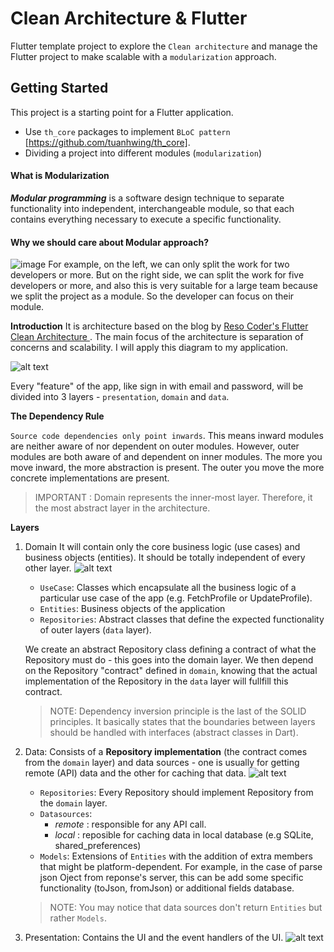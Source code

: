# Clean Architecture & Flutter

Flutter template project to explore the `Clean architecture` and manage the Flutter project to make scalable with a `modularization` approach.

## Getting Started

This project is a starting point for a Flutter application.

-  Use `th_core` packages to implement `BLoC pattern` [https://github.com/tuanhwing/th_core].
-  Dividing a project into different modules (`modularization`)

#### What is Modularization
***Modular programming*** is a software design technique to separate functionality into independent, interchangeable module, so that each contains everything necessary to execute a specific functionality.

#### Why we should care about Modular approach?
![image](https://i.imgur.com/9EI9Lwg.png)
For example, on the left, we can only split the work for two developers or more. But on the right side, we can split the work for five developers or more, and also this is very suitable for a large team because we split the project as a module. So the developer can focus on their module.

**Introduction**
It is architecture based on the blog by [Reso Coder's Flutter Clean Architecture ](https://resocoder.com/2019/08/27/flutter-tdd-clean-architecture-course-1-explanation-project-structure/). The main focus of the architecture is separation of concerns and scalability.  I will apply this diagram to my application.

![alt text](https://i0.wp.com/resocoder.com/wp-content/uploads/2019/08/Clean-Architecture-Flutter-Diagram.png?w=556&ssl=1)

Every "feature" of the app, like sign in with email and password, will be divided into 3 layers - `presentation`, `domain` and `data`.

**The Dependency Rule**

`Source code dependencies only point inwards`. This means inward modules are neither aware of nor dependent on outer modules. However, outer modules are both aware of and dependent on inner modules. The more you move inward, the more abstraction is present. The outer you move the more concrete implementations are present.

> IMPORTANT : Domain represents the inner-most layer. Therefore, it the most abstract layer in the architecture.

**Layers**

1. Domain
   It will contain only the core business logic (use cases) and business objects (entities). It should be totally independent of every other layer.
   ![alt text](https://i0.wp.com/resocoder.com/wp-content/uploads/2019/08/domain-layer-diagram.png?w=141&ssl=1)
    - `UseCase`: Classes which encapsulate all the business logic of a particular use case of the app (e.g. FetchProfile or UpdateProfile).
    - `Entities`: Business objects of the application
    - `Repositories`: Abstract classes that define the expected functionality of outer layers (`data` layer).

   We create an abstract Repository class defining a contract of what the Repository must do - this goes into the domain layer. We then depend on the Repository "contract" defined in `domain`, knowing that the actual implementation of the Repository in the `data` layer will fullfill this contract.
   >NOTE: Dependency inversion principle is the last of the SOLID principles. It basically states that the boundaries between layers should be handled with interfaces (abstract classes in Dart).

2. Data:
   Consists of a **Repository implementation** (the contract comes from the `domain` layer) and data sources - one is usually for getting remote (API) data and the other for caching that data.
   ![alt text](https://i0.wp.com/resocoder.com/wp-content/uploads/2019/08/data-layer-diagram.png?w=329&ssl=1)
    - `Repositories`: Every Repository should implement Repository from the `domain` layer.
    - `Datasources`:
        - *remote* : responsible for any API call.
        - *local* : reposible for caching data in local database (e.g SQLite, shared_preferences)
    - `Models`: Extensions of `Entities` with the addition of extra members that might be platform-dependent. For example, in the case of parse json Oject from reponse's server, this can be add some specific functionality (toJson, fromJson) or additional fields database.
   > NOTE: You may notice that data sources don't return `Entities` but rather `Models`.
3. Presentation:
   Contains the UI and the event handlers of the UI.
   ![alt text](https://i0.wp.com/resocoder.com/wp-content/uploads/2019/08/presentation-layer-diagram.png?w=287&ssl=1)